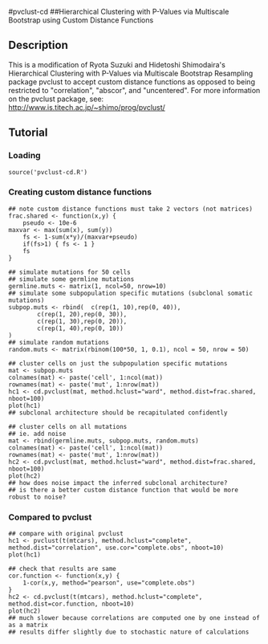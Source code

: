 #pvclust-cd
##Hierarchical Clustering with P-Values via Multiscale Bootstrap using Custom Distance Functions

## Description
This is a modification of Ryota Suzuki and Hidetoshi Shimodaira's Hierarchical Clustering with P-Values via Multiscale Bootstrap Resampling package pvclust to accept custom distance functions as opposed to being restricted to "correlation", "abscor", and "uncentered". For more information on the pvclust package, see: http://www.is.titech.ac.jp/~shimo/prog/pvclust/

## Tutorial

### Loading

    source('pvclust-cd.R')

### Creating custom distance functions

    ## note custom distance functions must take 2 vectors (not matrices)
    frac.shared <- function(x,y) {
        pseudo <- 10e-6
	maxvar <- max(sum(x), sum(y))
        fs <- 1-sum(x*y)/(maxvar+pseudo)
        if(fs>1) { fs <- 1 }
        fs
    }

    ## simulate mutations for 50 cells
    ## simulate some germline mutations
    germline.muts <- matrix(1, ncol=50, nrow=10)
    ## simulate some subpopulation specific mutations (subclonal somatic mutations)
    subpop.muts <- rbind(  c(rep(1, 10),rep(0, 40)),
            c(rep(1, 20),rep(0, 30)),
            c(rep(1, 30),rep(0, 20)),
            c(rep(1, 40),rep(0, 10))
    )
    ## simulate random mutations
    random.muts <- matrix(rbinom(100*50, 1, 0.1), ncol = 50, nrow = 50)

    ## cluster cells on just the subpopulation specific mutations 
    mat <- subpop.muts
    colnames(mat) <- paste('cell', 1:ncol(mat))
    rownames(mat) <- paste('mut', 1:nrow(mat))
    hc1 <- cd.pvclust(mat, method.hclust="ward", method.dist=frac.shared, nboot=100)
    plot(hc1)
    ## subclonal architecture should be recapitulated confidently

    ## cluster cells on all mutations
    ## ie. add noise
    mat <- rbind(germline.muts, subpop.muts, random.muts)
    colnames(mat) <- paste('cell', 1:ncol(mat))
    rownames(mat) <- paste('mut', 1:nrow(mat))
    hc2 <- cd.pvclust(mat, method.hclust="ward", method.dist=frac.shared, nboot=100)
    plot(hc2)
    ## how does noise impact the inferred subclonal architecture?
    ## is there a better custom distance function that would be more robust to noise?

### Compared to pvclust
    
    ## compare with original pvclust
    hc1 <- pvclust(t(mtcars), method.hclust="complete", method.dist="correlation", use.cor="complete.obs", nboot=10)
    plot(hc1)

    ## check that results are same
    cor.function <- function(x,y) {
        1-cor(x,y, method="pearson", use="complete.obs")
    }
    hc2 <- cd.pvclust(t(mtcars), method.hclust="complete", method.dist=cor.function, nboot=10)
    plot(hc2)
    ## much slower because correlations are computed one by one instead of as a matrix
    ## results differ slightly due to stochastic nature of calculations
